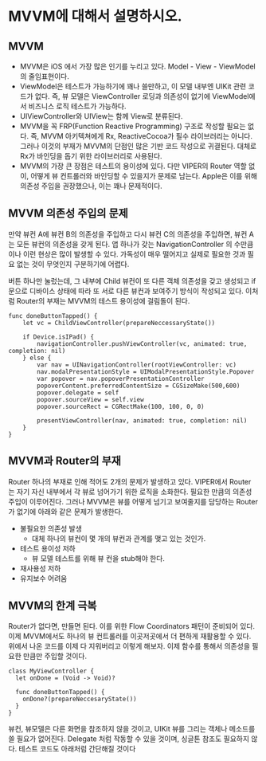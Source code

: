 # MVVM에 대해서 설명하시오.

## MVVM

- MVVM은 iOS 에서 가장 많은 인기를 누리고 있다. Model - View - ViewModel 의 줄임표현이다.
- ViewModel은 테스트가 가능하기에 꽤나 쓸만하고, 이 모델 내부엔 UIKit 관련 코드가 없다. 즉, 뷰 모델은 ViewController 로딩과 의존성이 없기에 ViewModel에서 비즈니스 로직 테스트가 가능하다.
- UIViewController와 UIView는 함께 View로 분류된다.
- MVVM을 꼭 FRP(Function Reactive Programming) 구조로 작성할 필요는 없다. 즉, MVVM 아키텍쳐에게 Rx, ReactiveCocoa가 필수 라이브러리는 아니다. 그러나 이것의 부재가 MVVM의 단점인 많은 기반 코드 작성으로 귀결된다. 대체로Rx가 바인딩을 돕기 위한 라이브러리로 사용된다.
- MVVM의 가장 큰 장점은 테스트의 용이성에 있다. 다만 VIPER의 Router 역할 없이, 어떻게 뷰 컨트롤러와 바인딩할 수 있을지가 문제로 남는다. Apple은 이를 위해 의존성 주입을 권장했으나, 이는 꽤나 문제적이다.

## MVVM 의존성 주입의 문제

만약 뷰컨 A에 뷰컨 B의 의존성을 주입하고 다시 뷰컨 C의 의존성을 주입하면, 뷰컨 A는 모든 뷰컨의 의존성을 갖게 된다. 앱 하나가 갖는 NavigationController 의 수만큼이나 이런 현상은 많이 발생할 수 있다. 가독성이 매우 떨어지고 실제로 필요한 것과 필요 없는 것이 무엇인지 구분하기에 어렵다.

버튼 하나만 눌렀는데, 그 내부에 Child 뷰컨이 또 다른 객체 의존성을 갖고 생성되고 if문으로 디바이스 상태에 따라 또 서로 다른 뷰컨과 보여주기 방식이 작성되고 있다. 이처럼 Router의 부재는 MVVM의 테스트 용이성에 걸림돌이 된다.

~~~
func doneButtonTapped() {
    let vc = ChildViewController(prepareNeccessaryState())

    if Device.isIPad() {
        navigationController.pushViewController(vc, animated: true, completion: nil)
    } else {
        var nav = UINavigationController(rootViewController: vc)
        nav.modalPresentationStyle = UIModalPresentationStyle.Popover
        var popover = nav.popoverPresentationController
        popoverContent.preferredContentSize = CGSizeMake(500,600)
        popover.delegate = self
        popover.sourceView = self.view
        popover.sourceRect = CGRectMake(100, 100, 0, 0)

        presentViewController(nav, animated: true, completion: nil)
    }
}
~~~

## MVVM과 Router의 부재

Router 하나의 부재로 인해 적어도 2개의 문제가 발생하고 있다. VIPER에서 Router 는 자기 자신 내부에서 각 뷰로 넘어가기 위한 로직을 소화한다. 필요한 만큼의 의존성 주입이 이루어진다. 그러나 MVVM은 뷰를 어떻게 넘기고 보여줄지를 담당하는 Router가 없기에 아래와 같은 문제가 발생한다.

- 불필요한 의존성 발생 
    - 대체 하나의 뷰컨이 몇 개의 뷰컨과 관계를 맺고 있는 것인가.
- 테스트 용이성 저하 
    - 뷰 모델 테스트를 위해 뷰 컨을 stub해야 한다.
- 재사용성 저하
- 유지보수 어려움

## MVVM의 한계 극복

Router가 없다면, 만들면 된다. 이를 위한 Flow Coordinators 패턴이 준비되어 있다. 이제 MVVM에서도 하나의 뷰 컨트롤러를 이곳저곳에서 더 편하게 재활용할 수 있다. 위에서 나온 코드를 이제 다 지워버리고 이렇게 해보자. 이제 함수를 통해서 의존성을 필요한 만큼만 주입할 것이다.

~~~
class MyViewController {
  let onDone = (Void -> Void)?

  func doneButtonTapped() {
    onDone?(prepareNeccesaryState())
  }
}
~~~
뷰컨, 뷰모델은 다른 화면을 참조하지 않을 것이고, UIKit 뷰를 그리는 객체나 메소드를 쓸 필요가 없어진다. Delegate 처럼 작동할 수 있을 것이며, 싱글톤 참조도 필요하지 않다. 테스트 코드도 아래처럼 간단해질 것이다